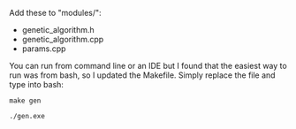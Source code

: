 Add these to "modules/":

- genetic_algorithm.h
- genetic_algorithm.cpp
- params.cpp

You can run from command line or an IDE but I found that the easiest way to run was from bash, so I updated the Makefile. Simply replace the file and type into bash:

`make gen`

`./gen.exe`
